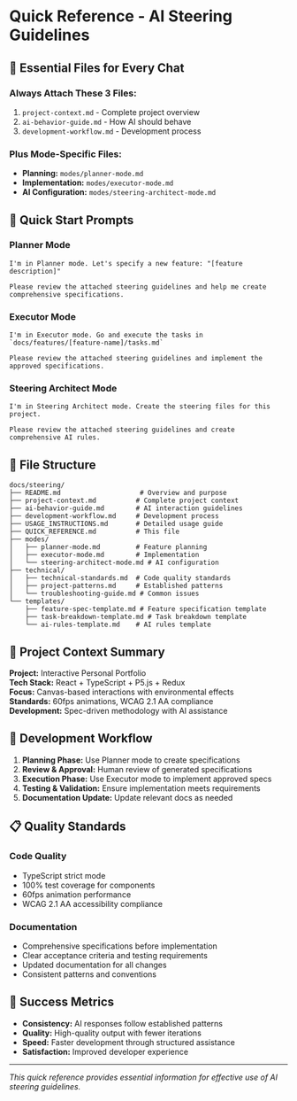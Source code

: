 # Quick Reference - AI Steering Guidelines

## 🎯 Essential Files for Every Chat

### Always Attach These 3 Files:
1. `project-context.md` - Complete project overview
2. `ai-behavior-guide.md` - How AI should behave
3. `development-workflow.md` - Development process

### Plus Mode-Specific Files:
- **Planning:** `modes/planner-mode.md`
- **Implementation:** `modes/executor-mode.md`
- **AI Configuration:** `modes/steering-architect-mode.md`

## 🚀 Quick Start Prompts

### Planner Mode
```
I'm in Planner mode. Let's specify a new feature: "[feature description]"

Please review the attached steering guidelines and help me create comprehensive specifications.
```

### Executor Mode
```
I'm in Executor mode. Go and execute the tasks in `docs/features/[feature-name]/tasks.md`

Please review the attached steering guidelines and implement the approved specifications.
```

### Steering Architect Mode
```
I'm in Steering Architect mode. Create the steering files for this project.

Please review the attached steering guidelines and create comprehensive AI rules.
```

## 📁 File Structure

```
docs/steering/
├── README.md                    # Overview and purpose
├── project-context.md          # Complete project context
├── ai-behavior-guide.md        # AI interaction guidelines
├── development-workflow.md     # Development process
├── USAGE_INSTRUCTIONS.md       # Detailed usage guide
├── QUICK_REFERENCE.md          # This file
├── modes/
│   ├── planner-mode.md         # Feature planning
│   ├── executor-mode.md        # Implementation
│   └── steering-architect-mode.md # AI configuration
├── technical/
│   ├── technical-standards.md  # Code quality standards
│   ├── project-patterns.md     # Established patterns
│   └── troubleshooting-guide.md # Common issues
└── templates/
    ├── feature-spec-template.md # Feature specification template
    ├── task-breakdown-template.md # Task breakdown template
    └── ai-rules-template.md    # AI rules template
```

## 🎨 Project Context Summary

**Project:** Interactive Personal Portfolio  
**Tech Stack:** React + TypeScript + P5.js + Redux  
**Focus:** Canvas-based interactions with environmental effects  
**Standards:** 60fps animations, WCAG 2.1 AA compliance  
**Development:** Spec-driven methodology with AI assistance  

## 🔄 Development Workflow

1. **Planning Phase:** Use Planner mode to create specifications
2. **Review & Approval:** Human review of generated specifications
3. **Execution Phase:** Use Executor mode to implement approved specs
4. **Testing & Validation:** Ensure implementation meets requirements
5. **Documentation Update:** Update relevant docs as needed

## 📋 Quality Standards

### Code Quality
- TypeScript strict mode
- 100% test coverage for components
- 60fps animation performance
- WCAG 2.1 AA accessibility compliance

### Documentation
- Comprehensive specifications before implementation
- Clear acceptance criteria and testing requirements
- Updated documentation for all changes
- Consistent patterns and conventions

## 🎯 Success Metrics

- **Consistency:** AI responses follow established patterns
- **Quality:** High-quality output with fewer iterations
- **Speed:** Faster development through structured assistance
- **Satisfaction:** Improved developer experience

---

*This quick reference provides essential information for effective use of AI steering guidelines.*
